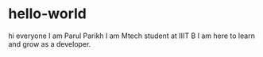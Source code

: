 # hello-world

hi everyone
I am Parul Parikh
I am Mtech student at IIIT B
I am here to learn and grow as a developer.
